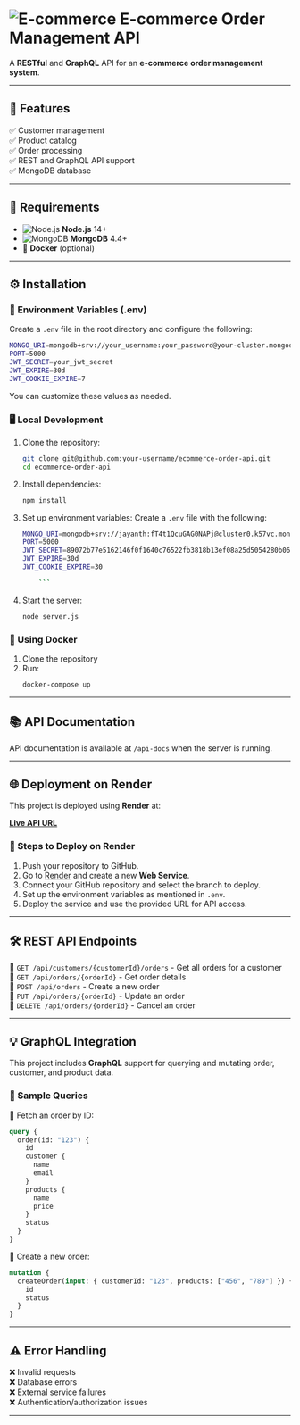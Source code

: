 # ![E-commerce](https://img.icons8.com/ios-filled/50/000000/shopping-cart.png) E-commerce Order Management API

A **RESTful** and **GraphQL** API for an **e-commerce order management system**.

---

## 🚀 Features

✅ Customer management  
✅ Product catalog  
✅ Order processing  
✅ REST and GraphQL API support  
✅ MongoDB database

---

## 📌 Requirements

- ![Node.js](https://img.icons8.com/color/48/000000/nodejs.png) **Node.js** 14+
- ![MongoDB](https://img.icons8.com/external-tal-revivo-filled-tal-revivo/24/000000/external-mongodb-a-cross-platform-document-oriented-database-program-logo-filled-tal-revivo.png) **MongoDB** 4.4+
- 🐳 **Docker** (optional)

---

## ⚙️ Installation

### 📄 Environment Variables (.env)

Create a `.env` file in the root directory and configure the following:

```sh
MONGO_URI=mongodb+srv://your_username:your_password@your-cluster.mongodb.net/ecommerce-api?retryWrites=true&w=majority
PORT=5000
JWT_SECRET=your_jwt_secret
JWT_EXPIRE=30d
JWT_COOKIE_EXPIRE=7

```

You can customize these values as needed.

### 🖥 Local Development

1.  Clone the repository:

    ```sh
    git clone git@github.com:your-username/ecommerce-order-api.git
    cd ecommerce-order-api
    ```

2.  Install dependencies:

    ```sh
    npm install
    ```

3.  Set up environment variables:
    Create a `.env` file with the following:
    ```sh
    MONGO_URI=mongodb+srv://jayanth:fT4t1QcuGAG0NAPj@cluster0.k57vc.mongodb.net/ecommerce-api?retryWrites=true&w=majority&appName=Cluster0
    PORT=5000
    JWT_SECRET=89072b77e5162146f0f1640c76522fb3818b13ef08a25d5054280b0663e61500ab31411ab779756d20fbb09025d2e1b51bd3960aa4e291d9339d6937aa109743
    JWT_EXPIRE=30d
    JWT_COOKIE_EXPIRE=30

        ```

4.  Start the server:
    ```sh
    node server.js
    ```

### 🐳 Using Docker

1. Clone the repository
2. Run:
   ```sh
   docker-compose up
   ```

---

## 📚 API Documentation

API documentation is available at `/api-docs` when the server is running.

---

## 🌐 Deployment on Render

This project is deployed using **Render** at:

[**Live API URL**](https://e-commerce-api-backend-5ke0.onrender.com/)

### 🚀 Steps to Deploy on Render

1. Push your repository to GitHub.
2. Go to [Render](https://render.com/) and create a new **Web Service**.
3. Connect your GitHub repository and select the branch to deploy.
4. Set up the environment variables as mentioned in `.env`.
5. Deploy the service and use the provided URL for API access.

---

## 🛠 REST API Endpoints

🔹 `GET /api/customers/{customerId}/orders` - Get all orders for a customer  
🔹 `GET /api/orders/{orderId}` - Get order details  
🔹 `POST /api/orders` - Create a new order  
🔹 `PUT /api/orders/{orderId}` - Update an order  
🔹 `DELETE /api/orders/{orderId}` - Cancel an order

---

## 💡 GraphQL Integration

This project includes **GraphQL** support for querying and mutating order, customer, and product data.

### 🐝 Sample Queries

🔹 Fetch an order by ID:

```graphql
query {
  order(id: "123") {
    id
    customer {
      name
      email
    }
    products {
      name
      price
    }
    status
  }
}
```

🔹 Create a new order:

```graphql
mutation {
  createOrder(input: { customerId: "123", products: ["456", "789"] }) {
    id
    status
  }
}
```

---

## ⚠️ Error Handling

❌ Invalid requests  
❌ Database errors  
❌ External service failures  
❌ Authentication/authorization issues

---
